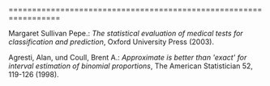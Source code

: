 =================================================================  

Margaret Sullivan Pepe.: *The statistical evaluation of medical tests for classification and prediction*,
Oxford University Press (2003).

Agresti, Alan, und Coull, Brent A.: *Approximate is better than 'exact' for interval estimation of binomial proportions*, The American Statistician 52, 119-126 (1998).  

